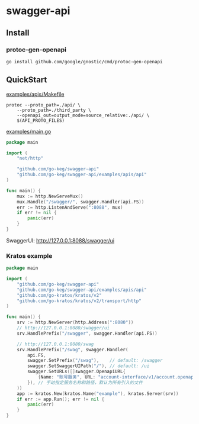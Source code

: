 # swagger-api


## Install

### protoc-gen-openapi
```shell
go install github.com/google/gnostic/cmd/protoc-gen-openapi
```

## QuickStart

[examples/apis/Makefile](./examples/apis/Makefile)
```shell
protoc --proto_path=./api/ \
    --proto_path=./third_party \
    --openapi_out=output_mode=source_relative:./api/ \
    $(API_PROTO_FILES)
```

[examples/main.go](./examples/main.go)
```go
package main

import (
	"net/http"

	"github.com/go-keg/swagger-api"
	"github.com/go-keg/swagger-api/examples/apis/api"
)

func main() {
	mux := http.NewServeMux()
	mux.Handle("/swagger/", swagger.Handler(api.FS))
	err := http.ListenAndServe(":8088", mux)
	if err != nil {
		panic(err)
	}
}
```

SwaggerUI: http://127.0.0.1:8088/swagger/ui


### Kratos example
```go
package main

import (
	"github.com/go-keg/swagger-api"
	"github.com/go-keg/swagger-api/examples/apis/api"
	"github.com/go-kratos/kratos/v2"
	"github.com/go-kratos/kratos/v2/transport/http"
)

func main() {
	srv := http.NewServer(http.Address(":8080"))
	// http://127.0.0.1:8080/swagger/ui
	srv.HandlePrefix("/swagger", swagger.Handler(api.FS))

	// http://127.0.0.1:8080/swag
	srv.HandlePrefix("/swag", swagger.Handler(
		api.FS,
		swagger.SetPrefix("/swag"),    // default: /swagger
		swagger.SetSwaggerUIPath("/"), // default: /ui
		swagger.SetURLs([]swagger.OpenapiURL{
			{Name: "账号服务", URL: "account-interface/v1/account.openapi.yaml"},
		}), // 手动指定服务名称和路径，默认为所有引入的文件
	))
	app := kratos.New(kratos.Name("example"), kratos.Server(srv))
	if err := app.Run(); err != nil {
		panic(err)
	}
}
```